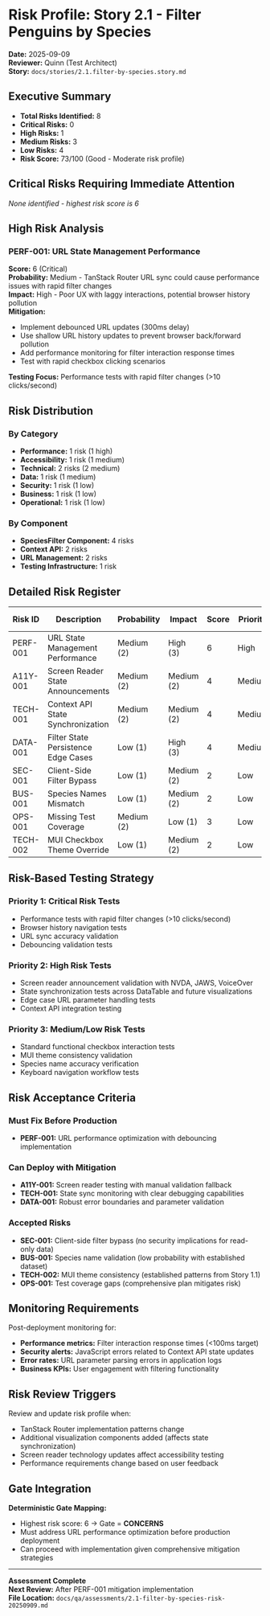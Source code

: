 # Risk Profile: Story 2.1 - Filter Penguins by Species

**Date:** 2025-09-09  
**Reviewer:** Quinn (Test Architect)  
**Story:** `docs/stories/2.1.filter-by-species.story.md`

## Executive Summary

- **Total Risks Identified:** 8
- **Critical Risks:** 0 
- **High Risks:** 1
- **Medium Risks:** 3
- **Low Risks:** 4
- **Risk Score:** 73/100 (Good - Moderate risk profile)

## Critical Risks Requiring Immediate Attention

*None identified - highest risk score is 6*

## High Risk Analysis

### PERF-001: URL State Management Performance
**Score:** 6 (Critical)  
**Probability:** Medium - TanStack Router URL sync could cause performance issues with rapid filter changes  
**Impact:** High - Poor UX with laggy interactions, potential browser history pollution  
**Mitigation:**

- Implement debounced URL updates (300ms delay)
- Use shallow URL history updates to prevent browser back/forward pollution
- Add performance monitoring for filter interaction response times  
- Test with rapid checkbox clicking scenarios

**Testing Focus:** Performance tests with rapid filter changes (>10 clicks/second)

## Risk Distribution

### By Category
- **Performance:** 1 risk (1 high)
- **Accessibility:** 1 risk (1 medium)  
- **Technical:** 2 risks (2 medium)
- **Data:** 1 risk (1 medium)
- **Security:** 1 risk (1 low)
- **Business:** 1 risk (1 low)
- **Operational:** 1 risk (1 low)

### By Component  
- **SpeciesFilter Component:** 4 risks
- **Context API:** 2 risks
- **URL Management:** 2 risks
- **Testing Infrastructure:** 1 risk

## Detailed Risk Register

| Risk ID   | Description                    | Probability | Impact   | Score | Priority | Mitigation Status |
| --------- | ------------------------------ | ----------- | -------- | ----- | -------- | ----------------- |
| PERF-001  | URL State Management Performance | Medium (2) | High (3) | 6     | High     | Required          |
| A11Y-001  | Screen Reader State Announcements | Medium (2) | Medium (2) | 4   | Medium   | Recommended       |
| TECH-001  | Context API State Synchronization | Medium (2) | Medium (2) | 4   | Medium   | Recommended       |
| DATA-001  | Filter State Persistence Edge Cases | Low (1)  | High (3) | 4     | Medium   | Recommended       |
| SEC-001   | Client-Side Filter Bypass     | Low (1)     | Medium (2) | 2   | Low      | Accepted          |
| BUS-001   | Species Names Mismatch        | Low (1)     | Medium (2) | 2   | Low      | Accepted          |
| OPS-001   | Missing Test Coverage         | Medium (2)  | Low (1)  | 3     | Low      | Monitor           |
| TECH-002  | MUI Checkbox Theme Override   | Low (1)     | Medium (2) | 2   | Low      | Accepted          |

## Risk-Based Testing Strategy

### Priority 1: Critical Risk Tests
- Performance tests with rapid filter changes (>10 clicks/second)
- Browser history navigation tests
- URL sync accuracy validation
- Debouncing validation tests

### Priority 2: High Risk Tests
- Screen reader announcement validation with NVDA, JAWS, VoiceOver
- State synchronization tests across DataTable and future visualizations  
- Edge case URL parameter handling tests
- Context API integration testing

### Priority 3: Medium/Low Risk Tests
- Standard functional checkbox interaction tests
- MUI theme consistency validation
- Species name accuracy verification
- Keyboard navigation workflow tests

## Risk Acceptance Criteria

### Must Fix Before Production
- **PERF-001:** URL performance optimization with debouncing implementation

### Can Deploy with Mitigation
- **A11Y-001:** Screen reader testing with manual validation fallback
- **TECH-001:** State sync monitoring with clear debugging capabilities
- **DATA-001:** Robust error boundaries and parameter validation

### Accepted Risks
- **SEC-001:** Client-side filter bypass (no security implications for read-only data)
- **BUS-001:** Species name validation (low probability with established dataset)
- **TECH-002:** MUI theme consistency (established patterns from Story 1.1)
- **OPS-001:** Test coverage gaps (comprehensive plan mitigates risk)

## Monitoring Requirements

Post-deployment monitoring for:

- **Performance metrics:** Filter interaction response times (<100ms target)
- **Security alerts:** JavaScript errors related to Context API state updates  
- **Error rates:** URL parameter parsing errors in application logs
- **Business KPIs:** User engagement with filtering functionality

## Risk Review Triggers

Review and update risk profile when:

- TanStack Router implementation patterns change
- Additional visualization components added (affects state synchronization)
- Screen reader technology updates affect accessibility testing
- Performance requirements change based on user feedback

## Gate Integration

**Deterministic Gate Mapping:**
- Highest risk score: 6 → Gate = **CONCERNS**
- Must address URL performance optimization before production deployment
- Can proceed with implementation given comprehensive mitigation strategies

---

**Assessment Complete**  
**Next Review:** After PERF-001 mitigation implementation  
**File Location:** `docs/qa/assessments/2.1-filter-by-species-risk-20250909.md`